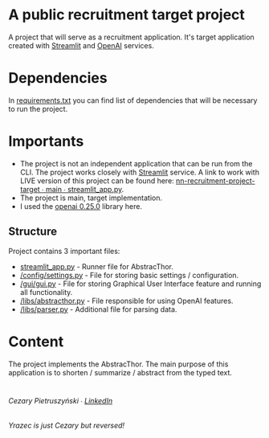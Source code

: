 # A public recruitment target project
A project that will serve as a recruitment application. It's target application created with [Streamlit](https://streamlit.io/) and [OpenAI](https://openai.com/) services.

# Dependencies
In [requirements.txt](https://github.com/Yrazec/nn-recruitment-project-target/blob/main/requirements.txt) you can find list of dependencies that will be necessary to run the project.

# Importants
- The project is not an independent application that can be run from the CLI. The project works closely with [Streamlit](https://streamlit.io/) service. A link to work with LIVE version of this project can be found here: [nn-recruitment-project-target ∙ main ∙ streamlit_app.py](https://yrazec-nn-recruitment-project-target-streamlit-app-bbpghg.streamlit.app/).
- The project is main, target implementation.
- I used the [openai 0.25.0](https://pypi.org/project/openai/) library here.

## Structure
Project contains 3 important files:
- [streamlit_app.py](https://github.com/Yrazec/nn-recruitment-project-target/blob/main/streamlit_app.py) - Runner file for AbstracThor.
- [/config/settings.py](https://github.com/Yrazec/nn-recruitment-project-target/blob/main/config/settings.py) - File for storing basic settings / configuration.
- [/gui/gui.py](https://github.com/Yrazec/nn-recruitment-project-target/blob/main/gui/gui.py) - File for storing Graphical User Interface feature and running all functionality.
- [/libs/abstracthor.py](https://github.com/Yrazec/nn-recruitment-project-target/blob/main/libs/abstracthor.py) - File responsible for using OpenAI features.
- [/libs/parser.py](https://github.com/Yrazec/nn-recruitment-project-target/blob/main/libs/parser.py) - Additional file for parsing data.

# Content
The project implements the AbstracThor. The main purpose of this application is to shorten / summarize / abstract from the typed text.

#  
###### Cezary Pietruszyński ∙ [LinkedIn](https://www.linkedin.com/in/cezary-pietruszynski-tkd/)
_Yrazec is just Cezary but reversed!_